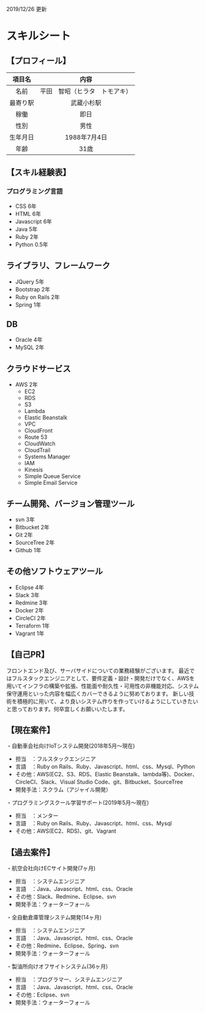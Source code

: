 2019/12/26 更新
# スキルシート

## 【プロフィール】

| 項目名 | 内容 |
|:-----------:|:------------:|
| 名前 | 平田　智昭（ヒラタ　トモアキ） |
| 最寄り駅 | 武蔵小杉駅 |
| 稼働 | 即日 |
| 性別 | 男性 |
| 生年月日 | 1988年7月4日 |
| 年齢 | 31歳 |

## 【スキル経験表】
 
### プログラミング言語
- CSS  6年
- HTML 6年
- Javascript 6年
- Java 5年
- Ruby 2年
- Python 0.5年

## ライブラリ、フレームワーク
- JQuery 5年
- Bootstrap 2年
- Ruby on Rails 2年
- Spring 1年

## DB
- Oracle 4年
- MySQL 2年

## クラウドサービス
- AWS 2年
  - EC2
  - RDS
  - S3
  - Lambda
  - Elastic Beanstalk
  - VPC
  - CloudFront
  - Route 53
  - CloudWatch
  - CloudTrail
  - Systems Manager
  - IAM
  - Kinesis
  - Simple Queue Service
  - Simple Email Service

## チーム開発、バージョン管理ツール
- svn 3年
- Bitbucket 2年
- Git 2年
- SourceTree 2年
- Github 1年

## その他ソフトウェアツール
- Eclipse 4年
- Slack 3年
- Redmine 3年
- Docker 2年
- CircleCI 2年
- Terraform 1年
- Vagrant 1年

## 【自己PR】
フロントエンド及び、サーバサイドについての業務経験がございます。
最近ではフルスタックエンジニアとして、要件定義・設計・開発だけでなく、AWSを用いてインフラの構築や拡張、性能面や耐久性・可用性の非機能対応、システム保守運用といった内容を幅広くカバーできるように努めております。
新しい技術を積極的に用いて、より良いシステム作りを作っていけるようにしていきたいと思っております。何卒宜しくお願いいたします。

## 【現在案件】

・自動車会社向けIoTシステム開発(2018年5月〜現在)
- 担当　：フルスタックエンジニア
- 言語　：Ruby on Rails、Ruby、Javascript、html、css、Mysql、Python
- その他：AWS(EC2、S3、RDS、Elastic Beanstalk、lambda等)、Docker、CircleCI、Slack、Visual Studio Code、git、Bitbucket、SourceTree
- 開発手法：スクラム（アジャイル開発）

・プログラミングスクール学習サポート(2019年5月〜現在)
- 担当　：メンター
- 言語　：Ruby on Rails、Ruby、Javascript、html、css、Mysql
- その他：AWS(EC2、RDS)、git、Vagrant

## 【過去案件】
・航空会社向けECサイト開発(7ヶ月)
- 担当　：システムエンジニア
- 言語　：Java、Javascript、html、css、Oracle
- その他：Slack、Redmine、Eclipse、svn
- 開発手法：ウォーターフォール

・全自動倉庫管理システム開発(14ヶ月)
- 担当　：システムエンジニア
- 言語　：Java、Javascript、html、css、Oracle
- その他：Redmine、Eclipse、Spring、svn
- 開発手法：ウォーターフォール

・製油所向けオフサイトシステム(36ヶ月)
- 担当　：プログラマー、システムエンジニア
- 言語　：Java、Javascript、html、css、Oracle
- その他：Eclipse、svn
- 開発手法：ウォーターフォール
